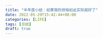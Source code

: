 ```yaml
---
title: "半年度小结：如果我的烦恼如此实际就好了"
date: 2022-05-29T15:42:44+08:00
categories: [LIFE]
tags: [总结]
draft: true
---
```

